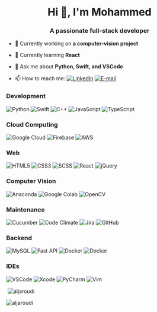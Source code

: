 <h1 align="center">Hi 👋, I'm Mohammed</h1>
<h3 align="center">A passionate full-stack developer</h3>

<p> <img style="display:none;" src="https://komarev.com/ghpvc/?username=aljaroudi&label=Profile%20views&color=0e75b6&style=flat" alt="aljaroudi" /> </p>

- 🔭 Currently working on **a computer-vision project**

- 🌱 Currently learning **React**

- 💬 Ask me about **Python, Swift, and VSCode**

- 📫 How to reach me: [<img alt="LinkedIn" src="https://img.shields.io/badge/LinkedIn-%230077B5.svg?&style=for-the-badge&logo=linkedin&logoColor=white">](https://www.linkedin.com/in/aljaroudi/) [<img alt="E-mail" src="https://img.shields.io/badge/e--mail-D14836?style=for-the-badge&logo=gmail&logoColor=white">](mailto:73927882+aljaroudi@users.noreply.github.com)

<h3>Development</h3>
<p>
  <img alt="Python" src="https://img.shields.io/badge/python-%2314354C.svg?&style=for-the-badge&logo=python&logoColor=white"> 
  <img alt="Swift" src="https://img.shields.io/badge/swift-%23FA7343.svg?&style=for-the-badge&logo=swift&logoColor=white"> 
  <img alt="C++" src="https://img.shields.io/badge/c++-%2300599C.svg?&style=for-the-badge&logo=c%2B%2B&ogoColor=white"> 
  <img alt="JavaScript" src="https://img.shields.io/badge/javascript-%23323330.svg?&style=for-the-badge&logo=javascript&logoColor=%23F7DF1E"> 
  <img alt="TypeScript" src="https://img.shields.io/badge/typescript-%23007ACC.svg?&style=for-the-badge&logo=typescript&logoColor=white">
</p>

<h3>Cloud Computing</h3>
<p>
  <img alt="Google Cloud" src="https://img.shields.io/badge/Google_Cloud-%234285F4.svg?&style=for-the-badge&logo=google-cloud&logoColor=white"> 
  <img alt="Firebase" src="https://img.shields.io/badge/firebase-%23039BE5.svg?&style=for-the-badge&logo=firebase"> 
  <img alt="AWS" src="https://img.shields.io/badge/AWS-%23FF9900.svg?&style=for-the-badge&logo=amazon-aws&logoColor=white">
</p>

<h3>Web</h3>
<p> 
  <img alt="HTML5" src="https://img.shields.io/badge/html-%23E34F26.svg?&style=for-the-badge&logo=html5&logoColor=white"> 
  <img alt="CSS3" src="https://img.shields.io/badge/css-%231572B6.svg?&style=for-the-badge&logo=css3&logoColor=white"/>
  <img alt="SCSS" src="https://img.shields.io/badge/SCSS-hotpink.svg?&style=for-the-badge&logo=SASS&logoColor=white"> 
  <img alt="React" src="https://img.shields.io/badge/react-%2320232a.svg?&style=for-the-badge&logo=react&logoColor=%2361DAFB"> 
  <img alt="jQuery" src="https://img.shields.io/badge/jquery-%230769AD.svg?&style=for-the-badge&logo=jquery&logoColor=white">
</p>

<h3>Computer Vision</h3>
<p>
  <img alt="Anaconda" src="https://img.shields.io/badge/CONDA-%2344A833.svg?&style=for-the-badge&logo=Anaconda&logoColor=white">
  <img alt="Google Colab" src="https://img.shields.io/badge/Colab-%23F9AB00.svg?style=for-the-badge&logoColor=white&logo=Google-Colab">
  <img alt="OpenCV" src="https://img.shields.io/badge/opencv-%23white.svg?&style=for-the-badge&logo=opencv&logoColor=white">
</p>

<h3>Maintenance</h3>
<p>
  <img alt="Cucumber" src="https://img.shields.io/badge/Cucumber-%2323D96C.svg?style=for-the-badge&logoColor=white&logo=cucumber"> 
  <img alt="Code Climate" src="https://img.shields.io/badge/CodeClimate-%23000.svg?style=for-the-badge&logoColor=white&logo=Code-Climate"> 
  <img alt="Jira" src="https://img.shields.io/badge/Jira-%230052CC.svg?style=for-the-badge&logoColor=white&logo=Jira-Software">
  <img alt="GitHub" src="https://img.shields.io/badge/github-%23121011.svg?&style=for-the-badge&logo=github&logoColor=white"/>
</p>

<h3>Backend</h3>
<p> 
  <img alt="MySQL" src="https://img.shields.io/badge/mysql-%2300f.svg?&style=for-the-badge&logo=mysql&logoColor=white"> 
  <img alt="Fast API" src="https://img.shields.io/badge/FastAPI-%23009485.svg?style=for-the-badge&logoColor=white&logo=fastapi">
  <img alt="Docker" src="https://img.shields.io/badge/docker-%230db7ed.svg?&style=for-the-badge&logo=docker&logoColor=white">
  <img alt="Docker" src="https://img.shields.io/badge/Unraid-%23F15A2C.svg?&style=for-the-badge&logo=Unraid&logoColor=white">
  
</p>

<h3>IDEs</h3>
<p>
  <img alt="VSCode" src="https://img.shields.io/badge/VSCode-0078d7.svg?&style=for-the-badge&logo=visual-studio-code&logoColor=white"> 
  <img alt="Xcode" src="https://img.shields.io/badge/Xcode-007ACC?style=for-the-badge&logo=Xcode&logoColor=white"> 
  <img alt="PyCharm" src="https://img.shields.io/badge/PyCharm-000000.svg?&style=for-the-badge&logo=PyCharm&logoColor=white"> 
  <img alt="Vim" src="https://img.shields.io/badge/VIM-%2311AB00.svg?&style=for-the-badge&logo=vim&logoColor=white">
</p>

<p>&nbsp;<img align="center" src="https://github-readme-stats.vercel.app/api?username=aljaroudi&show_icons=true&locale=en" alt="aljaroudi" /></p>

<p><img align="center" src="https://github-readme-streak-stats.herokuapp.com/?user=aljaroudi&" alt="aljaroudi" /></p>

<!---
aljaroudi/aljaroudi is a ✨ special ✨ repository because its `README.md` (this file) appears on your GitHub profile.
You can click the Preview link to take a look at your changes.
--->
